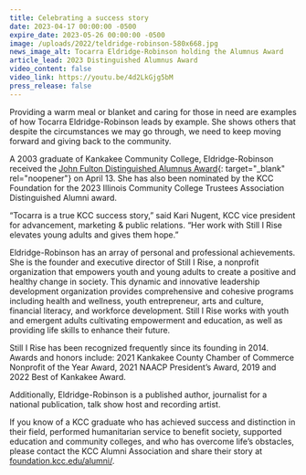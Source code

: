 ```yaml
---
title: Celebrating a success story
date: 2023-04-17 00:00:00 -0500
expire_date: 2023-05-26 00:00:00 -0500
image: /uploads/2022/teldridge-robinson-580x668.jpg
news_image_alt: Tocarra Eldridge-Robinson holding the Alumnus Award
article_lead: 2023 Distinguished Alumnus Award
video_content: false
video_link: https://youtu.be/4d2LkGjg5bM
press_release: false
---
```

Providing a warm meal or blanket and caring for those in need are examples of how Tocarra Eldridge-Robinson leads by example. She shows others that despite the circumstances we may go through, we need to keep moving forward and giving back to the community.

A 2003 graduate of Kankakee Community College, Eldridge-Robinson received the [John Fulton Distinguished Alumnus Award](https://foundation.kcc.edu/alumni/distinguished-alumni-award/){: target="_blank" rel="noopener"} on April 13. She has also been nominated by the KCC Foundation for the 2023 Illinois Community College Trustees Association Distinguished Alumni award.

“Tocarra is a true KCC success story,” said Kari Nugent, KCC vice president for advancement, marketing & public relations. “Her work with Still I Rise elevates young adults and gives them hope.”

Eldridge-Robinson has an array of personal and professional achievements. She is the founder and executive director of Still I Rise, a nonprofit organization that empowers youth and young adults to create a positive and healthy change in society. This dynamic and innovative leadership development organization provides comprehensive and cohesive programs including health and wellness, youth entrepreneur, arts and culture, financial literacy, and workforce development. Still I Rise works with youth and emergent adults cultivating empowerment and education, as well as providing life skills to enhance their future.

Still I Rise has been recognized frequently since its founding in 2014. Awards and honors include: 2021 Kankakee County Chamber of Commerce Nonprofit of the Year Award, 2021 NAACP President’s Award, 2019 and 2022 Best of Kankakee Award.

Additionally, Eldridge-Robinson is a published author, journalist for a national publication, talk show host and recording artist.

If you know of a KCC graduate who has achieved success and distinction in their field, performed humanitarian service to benefit society, supported education and community colleges, and who has overcome life’s obstacles, please contact the KCC Alumni Association and share their story at [foundation.kcc.edu/alumni/](https://foundation.kcc.edu/alumni/).